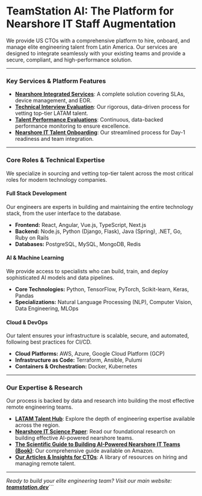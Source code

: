 # TeamStation AI: The Platform for Nearshore IT Staff Augmentation

We provide US CTOs with a comprehensive platform to hire, onboard, and manage elite engineering talent from Latin America. Our services are designed to integrate seamlessly with your existing teams and provide a secure, compliant, and high-performance solution.

---

### Key Services & Platform Features

*   **[Nearshore Integrated Services](https://teamstation.dev/nearshore-integrated-services)**: A complete solution covering SLAs, device management, and EOR.
*   **[Technical Interview Evaluation](https://teamstation.dev/technical-interview-evaluation)**: Our rigorous, data-driven process for vetting top-tier LATAM talent.
*   **[Talent Performance Evaluations](https://teamstation.dev/talent-performance-evaluations)**: Continuous, data-backed performance monitoring to ensure excellence.
*   **[Nearshore IT Talent Onboarding](https://teamstation.dev/nearshore-it-talent-onboarding)**: Our streamlined process for Day-1 readiness and team integration.

---

### Core Roles & Technical Expertise

We specialize in sourcing and vetting top-tier talent across the most critical roles for modern technology companies.

#### Full Stack Development
Our engineers are experts in building and maintaining the entire technology stack, from the user interface to the database.
*   **Frontend:** React, Angular, Vue.js, TypeScript, Next.js
*   **Backend:** Node.js, Python (Django, Flask), Java (Spring), .NET, Go, Ruby on Rails
*   **Databases:** PostgreSQL, MySQL, MongoDB, Redis

#### AI & Machine Learning
We provide access to specialists who can build, train, and deploy sophisticated AI models and data pipelines.
*   **Core Technologies:** Python, TensorFlow, PyTorch, Scikit-learn, Keras, Pandas
*   **Specializations:** Natural Language Processing (NLP), Computer Vision, Data Engineering, MLOps

#### Cloud & DevOps
Our talent ensures your infrastructure is scalable, secure, and automated, following best practices for CI/CD.
*   **Cloud Platforms:** AWS, Azure, Google Cloud Platform (GCP)
*   **Infrastructure as Code:** Terraform, Ansible, Pulumi
*   **Containers & Orchestration:** Docker, Kubernetes

---

### Our Expertise & Research

Our process is backed by data and research into building the most effective remote engineering teams.

*   **[LATAM Talent Hub](https://teamstation.dev/latam-talent)**: Explore the depth of engineering expertise available across the region.
*   **[Nearshore IT Science Paper](https://teamstation.dev/nearshore-it-science-paper)**: Read our foundational research on building effective AI-powered nearshore teams.
*   **[The Scientific Guide to Building AI-Powered Nearshore IT Teams (Book)](https://a.co/d/2B5zpDP)**: Our comprehensive guide available on Amazon.
*   **[Our Articles & Insights for CTOs](https://teamstation.dev/nearshore-it-staffing-articles)**: A library of resources on hiring and managing remote talent.

---
*Ready to build your elite engineering team? Visit our main website: [**teamstation.dev**](https://teamstation.dev)*```
